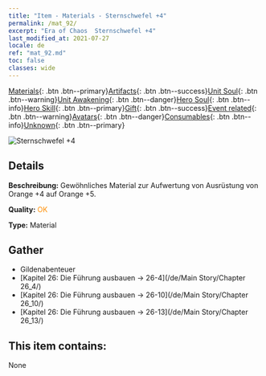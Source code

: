 ```yaml
---
title: "Item - Materials - Sternschwefel +4"
permalink: /mat_92/
excerpt: "Era of Chaos  Sternschwefel +4"
last_modified_at: 2021-07-27
locale: de
ref: "mat_92.md"
toc: false
classes: wide
---
```

 [Materials](/ItemsDE/){: .btn .btn--primary}[Artifacts](/ItemsDE/Artifacts/){: .btn .btn--success}[Unit Soul](/ItemsDE/UnitSoul/){: .btn .btn--warning}[Unit Awakening](/ItemsDE/UnitAwakening/){: .btn .btn--danger}[Hero Soul](/ItemsDE/HeroSoul/){: .btn .btn--info}[Hero Skill](/ItemsDE/HeroSkill/){: .btn .btn--primary}[Gift](/ItemsDE/Gift/){: .btn .btn--success}[Event related](/ItemsDE/Events/){: .btn .btn--warning}[Avatars](/ItemsDE/Avatars/){: .btn .btn--danger}[Consumables](/ItemsDE/Consumables/){: .btn .btn--info}[Unknown](/ItemsDE/Unknown/){: .btn .btn--primary}

 ![Sternschwefel +4](/images/t/i_cailiao_liuhuang3.png)

## Details
 **Beschreibung:** Gewöhnliches Material zur Aufwertung von Ausrüstung von Orange +4 auf Orange +5.

 **Quality:** <span style="color: #FF8C00">OK</span>

 **Type:** Material

## Gather

*    Gildenabenteuer 
*    [Kapitel 26: Die Führung ausbauen -> 26-4](/de/Main Story/Chapter 26_4/) 
*    [Kapitel 26: Die Führung ausbauen -> 26-10](/de/Main Story/Chapter 26_10/) 
*    [Kapitel 26: Die Führung ausbauen -> 26-13](/de/Main Story/Chapter 26_13/) 

## This item contains:

  None

